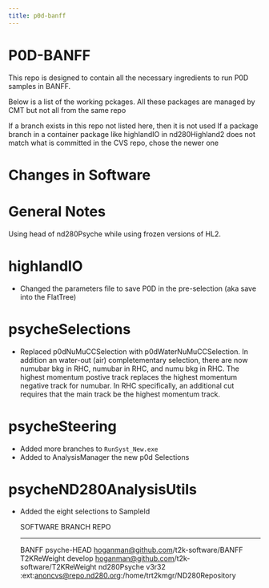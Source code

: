 ```yaml
---
title: p0d-banff
---
```


P0D-BANFF
=========

This repo is designed to contain all the necessary ingredients to run P0D samples in BANFF.

Below is a list of the working pckages. All these packages are managed by CMT but not all from the same repo

If a branch exists in this repo not listed here, then it is not used
If a package branch in a container package like highlandIO in nd280Highland2 does not match what is committed in the CVS repo, chose the newer one

Changes in Software
===================

# General Notes

Using head of nd280Psyche while using frozen versions of HL2.

# highlandIO
 * Changed the parameters file to save P0D in the pre-selection (aka save into the FlatTree)

# psycheSelections
 * Replaced p0dNuMuCCSelection with p0dWaterNuMuCCSelection. In addition an water-out (air) completementary selection, there are now numubar bkg in RHC, numubar in RHC, and numu bkg in RHC. The highest momentum postive track replaces the highest momentum negative track for numubar. In RHC specifically, an additional cut requires that the main track be the highest momentum track.

# psycheSteering
 * Added more branches to `RunSyst_New.exe`
 * Added to AnalysisManager the new p0d Selections

# psycheND280AnalysisUtils
 * Added the eight selections to SampleId

    SOFTWARE                      BRANCH       REPO
    _____________________________ ____________ __________________________________________________________
    BANFF                         psyche-HEAD  hoganman@github.com/t2k-software/BANFF
    T2KReWeight                   develop      hoganman@github.com/t2k-software/T2KReWeight
    nd280Psyche                   v3r32        :ext:anoncvs@repo.nd280.org:/home/trt2kmgr/ND280Repository
